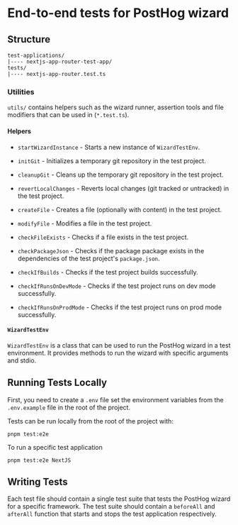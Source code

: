 # End-to-end tests for PostHog wizard

## Structure

```
test-applications/
|---- nextjs-app-router-test-app/
tests/
|---- nextjs-app-router.test.ts
```

### Utilities

`utils/` contains helpers such as the wizard runner, assertion tools and file modifiers that can be used in (`*.test.ts`).

#### Helpers

- `startWizardInstance` - Starts a new instance of `WizardTestEnv`.

- `initGit` - Initializes a temporary git repository in the test project.
- `cleanupGit` - Cleans up the temporary git repository in the test project.
- `revertLocalChanges` - Reverts local changes (git tracked or untracked) in the test project.

- `createFile` - Creates a file (optionally with content) in the test project.
- `modifyFile` - Modifies a file in the test project.

- `checkFileExists` - Checks if a file exists in the test project.
- `checkPackageJson` - Checks if the package package exists in the dependencies of the test project's `package.json`.

- `checkIfBuilds` - Checks if the test project builds successfully.
- `checkIfRunsOnDevMode` - Checks if the test project runs on dev mode successfully.
- `checkIfRunsOnProdMode` - Checks if the test project runs on prod mode successfully.

#### `WizardTestEnv`

`WizardTestEnv` is a class that can be used to run the PostHog wizard in a test environment. It provides methods to run the wizard with specific arguments and stdio.

## Running Tests Locally

First, you need to create a `.env` file set the environment variables from the `.env.example` file in the root of the project.

Tests can be run locally from the root of the project with:

`pnpm test:e2e`

To run a specific test application

`pnpm test:e2e NextJS`

## Writing Tests

Each test file should contain a single test suite that tests the PostHog wizard for a specific framework. The test suite should contain a `beforeAll` and `afterAll` function that starts and stops the test application respectively.
